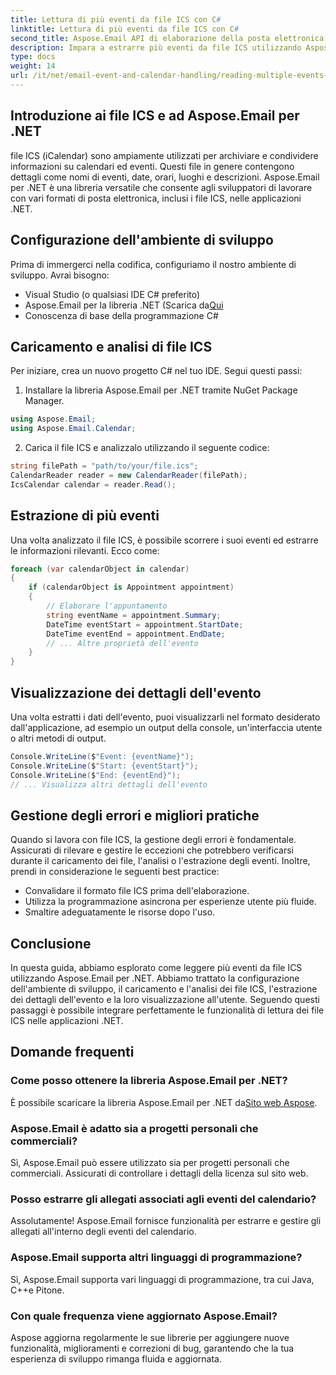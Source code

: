 ```yaml
---
title: Lettura di più eventi da file ICS con C#
linktitle: Lettura di più eventi da file ICS con C#
second_title: Aspose.Email API di elaborazione della posta elettronica .NET
description: Impara a estrarre più eventi da file ICS utilizzando Aspose.Email per .NET. Una guida passo passo con esempi di codice per una gestione efficiente degli eventi.
type: docs
weight: 14
url: /it/net/email-event-and-calendar-handling/reading-multiple-events-from-ics-files-with-csharp/
---
```


## Introduzione ai file ICS e ad Aspose.Email per .NET

file ICS (iCalendar) sono ampiamente utilizzati per archiviare e condividere informazioni su calendari ed eventi. Questi file in genere contengono dettagli come nomi di eventi, date, orari, luoghi e descrizioni. Aspose.Email per .NET è una libreria versatile che consente agli sviluppatori di lavorare con vari formati di posta elettronica, inclusi i file ICS, nelle applicazioni .NET.

## Configurazione dell'ambiente di sviluppo

Prima di immergerci nella codifica, configuriamo il nostro ambiente di sviluppo. Avrai bisogno:

- Visual Studio (o qualsiasi IDE C# preferito)
-  Aspose.Email per la libreria .NET (Scarica da[Qui](https://releases.aspose.com/email/net)
- Conoscenza di base della programmazione C#

## Caricamento e analisi di file ICS

Per iniziare, crea un nuovo progetto C# nel tuo IDE. Segui questi passi:

1. Installare la libreria Aspose.Email per .NET tramite NuGet Package Manager.
   
```csharp
using Aspose.Email;
using Aspose.Email.Calendar;
```

2. Carica il file ICS e analizzalo utilizzando il seguente codice:

```csharp
string filePath = "path/to/your/file.ics";
CalendarReader reader = new CalendarReader(filePath);
IcsCalendar calendar = reader.Read();
```

## Estrazione di più eventi

Una volta analizzato il file ICS, è possibile scorrere i suoi eventi ed estrarre le informazioni rilevanti. Ecco come:

```csharp
foreach (var calendarObject in calendar)
{
    if (calendarObject is Appointment appointment)
    {
        // Elaborare l'appuntamento
        string eventName = appointment.Summary;
        DateTime eventStart = appointment.StartDate;
        DateTime eventEnd = appointment.EndDate;
        // ... Altre proprietà dell'evento
    }
}
```

## Visualizzazione dei dettagli dell'evento

Una volta estratti i dati dell'evento, puoi visualizzarli nel formato desiderato dall'applicazione, ad esempio un output della console, un'interfaccia utente o altri metodi di output.

```csharp
Console.WriteLine($"Event: {eventName}");
Console.WriteLine($"Start: {eventStart}");
Console.WriteLine($"End: {eventEnd}");
// ... Visualizza altri dettagli dell'evento
```

## Gestione degli errori e migliori pratiche

Quando si lavora con file ICS, la gestione degli errori è fondamentale. Assicurati di rilevare e gestire le eccezioni che potrebbero verificarsi durante il caricamento dei file, l'analisi o l'estrazione degli eventi. Inoltre, prendi in considerazione le seguenti best practice:

- Convalidare il formato file ICS prima dell'elaborazione.
- Utilizza la programmazione asincrona per esperienze utente più fluide.
- Smaltire adeguatamente le risorse dopo l'uso.

## Conclusione

In questa guida, abbiamo esplorato come leggere più eventi da file ICS utilizzando Aspose.Email per .NET. Abbiamo trattato la configurazione dell'ambiente di sviluppo, il caricamento e l'analisi dei file ICS, l'estrazione dei dettagli dell'evento e la loro visualizzazione all'utente. Seguendo questi passaggi è possibile integrare perfettamente le funzionalità di lettura dei file ICS nelle applicazioni .NET.

## Domande frequenti

### Come posso ottenere la libreria Aspose.Email per .NET?

 È possibile scaricare la libreria Aspose.Email per .NET da[Sito web Aspose](https://releases.aspose.com/email/net).

### Aspose.Email è adatto sia a progetti personali che commerciali?

Sì, Aspose.Email può essere utilizzato sia per progetti personali che commerciali. Assicurati di controllare i dettagli della licenza sul sito web.

### Posso estrarre gli allegati associati agli eventi del calendario?

Assolutamente! Aspose.Email fornisce funzionalità per estrarre e gestire gli allegati all'interno degli eventi del calendario.

### Aspose.Email supporta altri linguaggi di programmazione?

Sì, Aspose.Email supporta vari linguaggi di programmazione, tra cui Java, C++e Pitone.

### Con quale frequenza viene aggiornato Aspose.Email?

Aspose aggiorna regolarmente le sue librerie per aggiungere nuove funzionalità, miglioramenti e correzioni di bug, garantendo che la tua esperienza di sviluppo rimanga fluida e aggiornata.